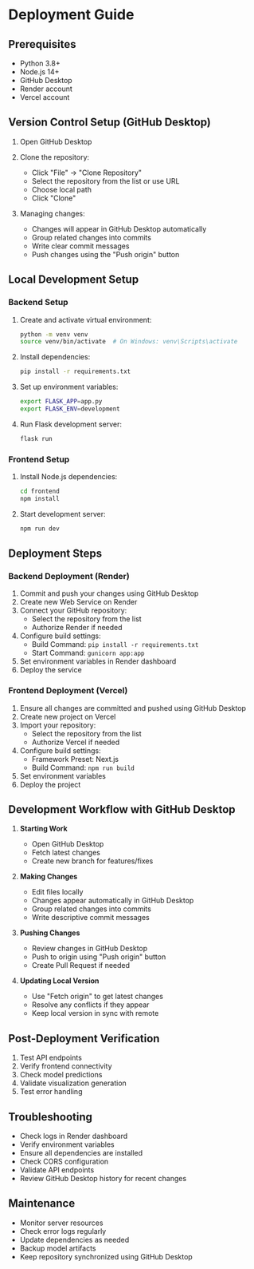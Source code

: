 # Deployment Guide

## Prerequisites
- Python 3.8+
- Node.js 14+
- GitHub Desktop
- Render account
- Vercel account

## Version Control Setup (GitHub Desktop)
1. Open GitHub Desktop
2. Clone the repository:
   - Click "File" → "Clone Repository"
   - Select the repository from the list or use URL
   - Choose local path
   - Click "Clone"

3. Managing changes:
   - Changes will appear in GitHub Desktop automatically
   - Group related changes into commits
   - Write clear commit messages
   - Push changes using the "Push origin" button

## Local Development Setup

### Backend Setup
1. Create and activate virtual environment:
   ```bash
   python -m venv venv
   source venv/bin/activate  # On Windows: venv\Scripts\activate
   ```

2. Install dependencies:
   ```bash
   pip install -r requirements.txt
   ```

3. Set up environment variables:
   ```bash
   export FLASK_APP=app.py
   export FLASK_ENV=development
   ```

4. Run Flask development server:
   ```bash
   flask run
   ```

### Frontend Setup
1. Install Node.js dependencies:
   ```bash
   cd frontend
   npm install
   ```

2. Start development server:
   ```bash
   npm run dev
   ```

## Deployment Steps

### Backend Deployment (Render)
1. Commit and push your changes using GitHub Desktop
2. Create new Web Service on Render
3. Connect your GitHub repository:
   - Select the repository from the list
   - Authorize Render if needed
4. Configure build settings:
   - Build Command: `pip install -r requirements.txt`
   - Start Command: `gunicorn app:app`
5. Set environment variables in Render dashboard
6. Deploy the service

### Frontend Deployment (Vercel)
1. Ensure all changes are committed and pushed using GitHub Desktop
2. Create new project on Vercel
3. Import your repository:
   - Select the repository from the list
   - Authorize Vercel if needed
4. Configure build settings:
   - Framework Preset: Next.js
   - Build Command: `npm run build`
5. Set environment variables
6. Deploy the project

## Development Workflow with GitHub Desktop
1. **Starting Work**
   - Open GitHub Desktop
   - Fetch latest changes
   - Create new branch for features/fixes

2. **Making Changes**
   - Edit files locally
   - Changes appear automatically in GitHub Desktop
   - Group related changes into commits
   - Write descriptive commit messages

3. **Pushing Changes**
   - Review changes in GitHub Desktop
   - Push to origin using "Push origin" button
   - Create Pull Request if needed

4. **Updating Local Version**
   - Use "Fetch origin" to get latest changes
   - Resolve any conflicts if they appear
   - Keep local version in sync with remote

## Post-Deployment Verification
1. Test API endpoints
2. Verify frontend connectivity
3. Check model predictions
4. Validate visualization generation
5. Test error handling

## Troubleshooting
- Check logs in Render dashboard
- Verify environment variables
- Ensure all dependencies are installed
- Check CORS configuration
- Validate API endpoints
- Review GitHub Desktop history for recent changes

## Maintenance
- Monitor server resources
- Check error logs regularly
- Update dependencies as needed
- Backup model artifacts
- Keep repository synchronized using GitHub Desktop 